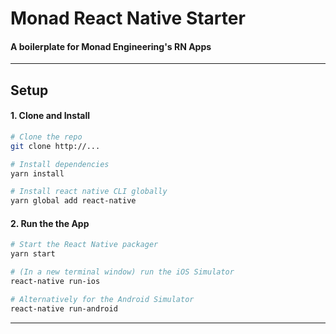 # Monad React Native Starter

#### A boilerplate for Monad Engineering's RN Apps

---

## Setup

#### 1. Clone and Install

```bash
# Clone the repo
git clone http://...

# Install dependencies
yarn install

# Install react native CLI globally
yarn global add react-native
```

#### 2. Run the the App

```bash
# Start the React Native packager
yarn start

# (In a new terminal window) run the iOS Simulator
react-native run-ios

# Alternatively for the Android Simulator
react-native run-android
```

---
